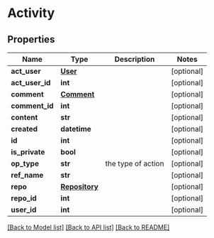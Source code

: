 # Activity

## Properties
Name | Type | Description | Notes
------------ | ------------- | ------------- | -------------
**act_user** | [**User**](User.md) |  | [optional] 
**act_user_id** | **int** |  | [optional] 
**comment** | [**Comment**](Comment.md) |  | [optional] 
**comment_id** | **int** |  | [optional] 
**content** | **str** |  | [optional] 
**created** | **datetime** |  | [optional] 
**id** | **int** |  | [optional] 
**is_private** | **bool** |  | [optional] 
**op_type** | **str** | the type of action | [optional] 
**ref_name** | **str** |  | [optional] 
**repo** | [**Repository**](Repository.md) |  | [optional] 
**repo_id** | **int** |  | [optional] 
**user_id** | **int** |  | [optional] 

[[Back to Model list]](../README.md#documentation-for-models) [[Back to API list]](../README.md#documentation-for-api-endpoints) [[Back to README]](../README.md)



